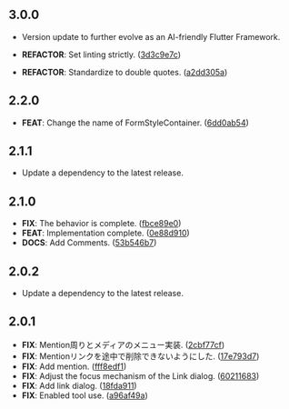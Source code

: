 ## 3.0.0

 - Version update to further evolve as an AI-friendly Flutter Framework.

 - **REFACTOR**: Set linting strictly. ([3d3c9e7c](https://github.com/mathrunet/flutter_masamune/commit/3d3c9e7c3b6901faf76f1b3b5b40ea518f319eb4))
 - **REFACTOR**: Standardize to double quotes. ([a2dd305a](https://github.com/mathrunet/flutter_masamune/commit/a2dd305a6582049ced8dc1280487fe7def8080b9))

## 2.2.0

 - **FEAT**: Change the name of FormStyleContainer. ([6dd0ab54](https://github.com/mathrunet/flutter_masamune/commit/6dd0ab5406474f19cf7bd9436c2ea60268b1eb11))

## 2.1.1

 - Update a dependency to the latest release.

## 2.1.0

 - **FIX**: The behavior is complete. ([fbce89e0](https://github.com/mathrunet/flutter_masamune/commit/fbce89e0a6f58ee6565522a05a5baab4fdb1ad7c))
 - **FEAT**: Implementation complete. ([0e88d910](https://github.com/mathrunet/flutter_masamune/commit/0e88d910355a609bb7d4dbe3e3e1c05c362b6b14))
 - **DOCS**: Add Comments. ([53b546b7](https://github.com/mathrunet/flutter_masamune/commit/53b546b71c28933f32a04bdc97a93bc261737243))

## 2.0.2

 - Update a dependency to the latest release.

## 2.0.1

 - **FIX**: Mention周りとメディアのメニュー実装. ([2cbf77cf](https://github.com/mathrunet/flutter_masamune/commit/2cbf77cfa6de611172b2ef0b9231f2f6d1799bcb))
 - **FIX**: Mentionリンクを途中で削除できないようにした. ([17e793d7](https://github.com/mathrunet/flutter_masamune/commit/17e793d7233d8cf0b208129c7ae75a2206276234))
 - **FIX**: Add mention. ([fff8edf1](https://github.com/mathrunet/flutter_masamune/commit/fff8edf1bc78ab49876256f69107e3dd9a91ecaf))
 - **FIX**: Adjust the focus mechanism of the Link dialog. ([60211683](https://github.com/mathrunet/flutter_masamune/commit/60211683ff72e65a8c4aff6e6c56ac5b14f737dd))
 - **FIX**: Add link dialog. ([18fda911](https://github.com/mathrunet/flutter_masamune/commit/18fda9112138d37aebeb55dea61ac56df57dd45d))
 - **FIX**: Enabled tool use. ([a96af49a](https://github.com/mathrunet/flutter_masamune/commit/a96af49ab1f8c8f3eb38fbef3c0ced69ec6469d4))

